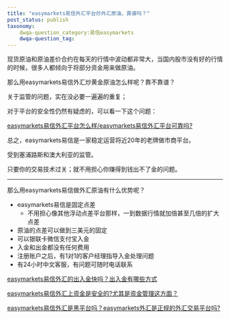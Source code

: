 ```yaml
---
title: "easymarkets易信外汇平台炒外汇原油，靠谱吗？"
post_status: publish
taxonomy:
    dwqa-question_category:易信easymarkets
    dwqa-question_tag:
---
```


现货原油和原油差价合约在每天的行情中波动都非常大，当国内股市没有好的行情的时候，很多人都倾向于将部分资金用来做原油。

那么用easymarkets易信外汇炒黄金原油怎么样呢？靠不靠谱？

关于监管的问题，实在没必要一遍遍的重复；

对于平台的安全性仍然有疑虑的，可以看一下这个问题：

[easymarkets易信外汇平台怎么样/easymarkets易信外汇平台可靠吗?](https://we.laowei8.com/question/how-about-easymarkets)

总之，easymarkets易信是一家稳定运营将近20年的老牌做市商平台。

受到塞浦路斯和澳大利亚的监管。

只要你的交易技术过关；就不用担心你赚得到钱出不了金的问题。

* * *

那么用easymarkets易信做外汇原油有什么优势呢？

- easymarkets易信是固定点差
    - 不用担心像其他浮动点差平台那样，一到数据行情就加倍甚至几倍的扩大点差
- 原油的点差可以做到三美元的固定
- 可以银联卡微信支付宝入金
- 入金和出金都没有任何费用
- 注册账户之后，有1对1的客户经理指导入金处理问题
- 有24小时中文客服，有问题可随时电话联系

[easymarkets易信外汇的出入金快吗？出入金有哪些方式](https://we.laowei8.com/question/easymarkets-draw-money)

[easymarkets易信外汇上资金是安全的?尤其是资金管理这方面？](https://we.laowei8.com/question/easymarkets-safe)

[easymarkets易信外汇是黑平台吗？easymarkets外汇是正规的外汇交易平台吗?](https://we.laowei8.com/question/easymarkets-black-platform)
